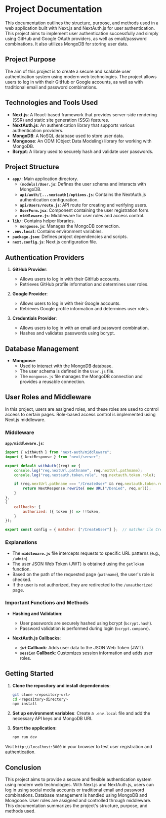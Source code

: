 
# Project Documentation

This documentation outlines the structure, purpose, and methods used in a web application built with Next.js and NextAuth.js for user authentication. This project aims to implement user authentication successfully and simply using GitHub and Google OAuth providers, as well as email/password combinations. It also utilizes MongoDB for storing user data.

## Project Purpose
The aim of this project is to create a secure and scalable user authentication system using modern web technologies. The project allows users to log in with their GitHub or Google accounts, as well as with traditional email and password combinations.

## Technologies and Tools Used

- **Next.js**: A React-based framework that provides server-side rendering (SSR) and static site generation (SSG) features.
- **NextAuth.js**: An authentication library that supports various authentication providers.
- **MongoDB**: A NoSQL database used to store user data.
- **Mongoose**: An ODM (Object Data Modeling) library for working with MongoDB.
- **Bcrypt**: A library used to securely hash and validate user passwords.

## Project Structure

- **`app/`**: Main application directory.
  - **`(models)/User.js`**: Defines the user schema and interacts with MongoDB.
  - **`api/auth/[...nextauth]/options.js`**: Contains the NextAuth.js authentication configuration.
  - **`api/Users/route.js`**: API route for creating and verifying users.
  - **`UserForm.jsx`**: Component containing the user registration form.
  - **`middleware.js`**: Middleware for user roles and access control.
- **`lib/`**: Contains helper libraries.
  - **`mongoose.js`**: Manages the MongoDB connection.
- **`.env.local`**: Contains environment variables.
- **`package.json`**: Defines project dependencies and scripts.
- **`next.config.js`**: Next.js configuration file.

## Authentication Providers

1. **GitHub Provider**:
   - Allows users to log in with their GitHub accounts.
   - Retrieves GitHub profile information and determines user roles.

2. **Google Provider**:
   - Allows users to log in with their Google accounts.
   - Retrieves Google profile information and determines user roles.

3. **Credentials Provider**:
   - Allows users to log in with an email and password combination.
   - Hashes and validates passwords using bcrypt.

## Database Management

- **Mongoose**:
  - Used to interact with the MongoDB database.
  - The user schema is defined in the `User.js` file.
  - The `mongoose.js` file manages the MongoDB connection and provides a reusable connection.

## User Roles and Middleware

In this project, users are assigned roles, and these roles are used to control access to certain pages. Role-based access control is implemented using Next.js middleware.

### Middleware

**`app/middleware.js`**:
```javascript
import { withAuth } from "next-auth/middleware";
import { NextResponse } from "next/server";

export default withAuth((req) => {
    console.log("req.nextUrl.pathname", req.nextUrl.pathname);
    console.log("req.nextauth.token.role", req.nextauth.token.role);

    if (req.nextUrl.pathname === "/CreateUser" && req.nextauth.token.role !== "admin") {
        return NextResponse.rewrite( new URL("/Denied", req.url));
    }
},
{
    callbacks: {
        authorized: ({ token }) => !!token,
    }
});

export const config = { matcher: ["/CreateUser"] };  // matcher ile CreateUSer sayfasını koruma altına alıyoruz
```

### Explanations

- The **`middleware.js`** file intercepts requests to specific URL patterns (e.g., `/admin`).
- The user JSON Web Token (JWT) is obtained using the `getToken` function.
- Based on the path of the requested page (`pathname`), the user's role is checked.
- If the user is not authorized, they are redirected to the `/unauthorized` page.

### Important Functions and Methods

- **Hashing and Validation**:
  - User passwords are securely hashed using bcrypt (`bcrypt.hash`).
  - Password validation is performed during login (`bcrypt.compare`).

- **NextAuth.js Callbacks**:
  - **`jwt` Callback**: Adds user data to the JSON Web Token (JWT).
  - **`session` Callback**: Customizes session information and adds user roles.

## Getting Started

1. **Clone the repository and install dependencies**:
   ```bash
   git clone <repository-url>
   cd <repository-directory>
   npm install
   ```

2. **Set up environment variables**:
   Create a `.env.local` file and add the necessary API keys and MongoDB URI.

3. **Start the application**:
   ```bash
   npm run dev
   ```

Visit `http://localhost:3000` in your browser to test user registration and authentication.

## Conclusion

This project aims to provide a secure and flexible authentication system using modern web technologies. With Next.js and NextAuth.js, users can log in using social media accounts or traditional email and password combinations. Database management is handled using MongoDB and Mongoose. User roles are assigned and controlled through middleware. This documentation summarizes the project's structure, purpose, and methods used.

